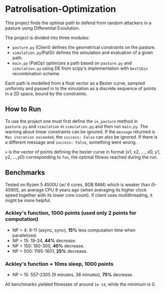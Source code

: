 # Patrolisation-Optimization

This project finds the optimal path to defend from random attackers in a pasture using Differential Evoulution.

The project is divided into three modules:
* `pasture.py` (Client) defines the geometrical constraints on the pasture.
* `simulation.py`(PatSi) defines the simulation and evaluation of a given path.
* `main.py` (PatOp) optimizes a path based on `pasture.py` and `simulation.py` using DE from scipy's implementation with `best1bin` recombination scheme.

Each path is modelled from a float vector as a Bezier curve, sampled uniformly and passed in to the simulation as a discrete sequence of points in a 2D space, bound by the constraints.

## How to Run
To use the project one must first define the `in_pasture` method in `pasture.py` and `simulation` in `simulation.py` and then run `main.py`. The warning about linear constraints can be ignored. If the `message` returned is `Max iteration exceeded`, the `success: False` can also be ignored. If there is a different message and `success: False`, something went wrong.

`x` is the vector of points defining the bezier curve in format (x1, x2, ..., xD, y1, y2, ...,yD) corresponding to `fun`, the optimal fitness reached during the run.
## Benchmarks
Tested on Ryzen 5 4500U (w/ 6 cores, 8GB RAM) which is weaker than i5-4590S, an average CPU 8 years ago (when averaging its higher clock speed together with its lower core count). If client uses multithreading, it might be more helpful.
### Ackley's function, 1000 points (used only 2 points for computation)
* NP = 4: 9-11 (async, sync), **15%** less computation time when parallelized.
* NP = 15: 19-34, **44%** decrease.
* NP = 150: 180-300, **40%** decrease.
* NP = 500: 1195-1601, **25%** decrease.

### Ackley's function + 10ms sleep, 1000 points
* NP = 15: 557-2305 (9 minutes, 38 minutes), **75%** decrease.

All benchmarks yielded fitnesses of around `1e-14`, while the minimum is 0.
